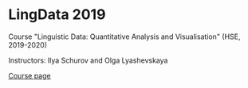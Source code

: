 # LingData 2019


Course "Linguistic Data: Quantitative Analysis and Visualisation" (HSE, 2019-2020)

Instructors: Ilya Schurov and Olga Lyashevskaya

[Course page](http://math-info.hse.ru/2019-20/Linguistic_Data:_Quantitative_Analysis_and_Visualisation:_computer_linguistics)

